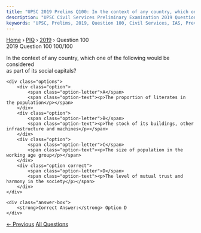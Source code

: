 ```yaml
---
title: "UPSC 2019 Prelims Q100: In the context of any country, which one of the following wo..."
description: "UPSC Civil Services Preliminary Examination 2019 Question 100 with options and answer"
keywords: "UPSC, Prelims, 2019, Question 100, Civil Services, IAS, Previous Year Questions"
---
```


<nav class="breadcrumb">
    <a href="../../">Home</a>
    <span>›</span>
    <a href="../">PIQ</a>
    <span>›</span>
    <a href="./">2019</a>
    <span>›</span>
    <span>Question 100</span>
</nav>

<div class="question-header">
    <div class="question-meta">
        <span class="year-badge">2019</span>
        <span class="question-number">Question 100</span>
        <span class="progress">100/100</span>
    </div>
    <div class="progress-bar">
        <div class="progress-fill" style="width: 100.0%"></div>
    </div>
</div>

<div class="question-content">
    <div class="question-text">
        <p>In the context of any country, which one of the following would be considered<br />
as part of its social capitals?</p>
    </div>
    
    <div class="options">
        <div class="option">
            <span class="option-letter">A</span>
            <span class="option-text"><p>The proportion of literates in the population</p></span>
        </div>
        <div class="option">
            <span class="option-letter">B</span>
            <span class="option-text"><p>The stock of its buildings, other infrastructure and machines</p></span>
        </div>
        <div class="option">
            <span class="option-letter">C</span>
            <span class="option-text"><p>The size of population in the working age group</p></span>
        </div>
        <div class="option correct">
            <span class="option-letter">D</span>
            <span class="option-text"><p>The level of mutual trust and harmony in the society</p></span>
        </div>
    </div>

    <div class="answer-box">
        <strong>Correct Answer:</strong> Option D
    </div>
</div>

<div class="question-nav">
    <a href="../q099-the-economic-cost-of-food-grains-to-the-food-corpo/" class="nav-btn prev">← Previous</a>
    <a href="../" class="nav-btn center">All Questions</a>
    <div></div>
</div>
